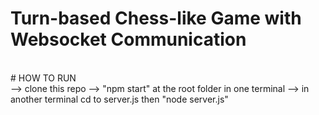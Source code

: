 # Turn-based Chess-like Game with Websocket Communication
<br/>
# HOW TO RUN
<br/>
--> clone this repo
--> "npm start" at the root folder in one terminal
--> in another terminal cd to server.js then "node server.js"
